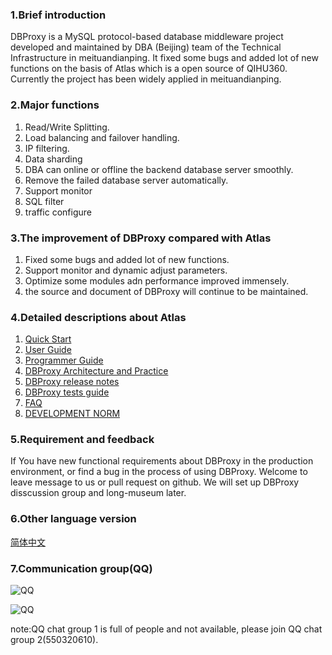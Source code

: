 ### 1.Brief introduction

DBProxy is a MySQL protocol-based database middleware project developed and maintained by DBA (Beijing) team of the Technical Infrastructure in meituandianping. It fixed some bugs and added lot of new functions on the basis of Atlas which is a open source of QIHU360. Currently the project has been widely applied in meituandianping.

### 2.Major functions

1. Read/Write Splitting.
2. Load balancing and failover handling.
3. IP filtering.
4. Data sharding
5. DBA can online or offline the backend database server smoothly.
6. Remove the failed database server automatically.
7. Support monitor
8. SQL filter
9. traffic configure

### 3.The improvement of DBProxy compared with Atlas

1. Fixed some bugs and added lot of new functions.
2. Support monitor and dynamic adjust parameters.
3. Optimize some modules adn performance improved immensely.
4. the source and document of DBProxy will continue to be maintained.

### 4.Detailed descriptions about Atlas

1. [Quick Start](./doc/QUICK_START.md)
2. [User Guide](./doc/USER_GUIDE.md)
3. [Programmer Guide](./doc/PROGRAMMING_GUIDE.md)
4. [DBProxy Architecture and Practice](./doc/THEORY_PRACTICES.md)
5. [DBProxy release notes](./doc/RELEASE_NOTES.md)
6. [DBProxy tests guide](./doc/TEST_GUIDE.md)
7. [FAQ](./doc/FAQ.md)
8. [DEVELOPMENT NORM](./doc/DEVELOPMENT_NORM.md)

### 5.Requirement and feedback

If You have new functional requirements about DBProxy in the production environment, or find a bug in the process of using DBProxy. Welcome to leave message to us or pull request on github. We will set up DBProxy disscussion group and long-museum later.


### 6.Other language version

[简体中文](README_ZH.md)
 

### 7.Communication group(QQ)

![QQ](./doc/img/DBProxy用户交流群群二维码.png)

![QQ](./doc/img/DBProxy用户交流群2群二维码.png)

note:QQ chat group 1 is full of people and not available, please join QQ chat group 2(550320610).
